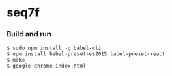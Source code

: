 seq7f
=====

### Build and run

    $ sudo npm install -g babel-cli 
    $ npm install babel-preset-es2015 babel-preset-react
    $ make
    $ google-chrome index.html
